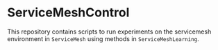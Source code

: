 # ServiceMeshControl

This repository contains scripts to run experiments on the servicemesh environment in `ServiceMesh` using methods in `ServiceMeshLearning`.